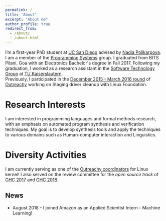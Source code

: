 ```yaml
---
permalink: /
title: "About"
excerpt: "About me"
author_profile: true
redirect_from: 
  - /about/
  - /about.html
---
```


I’m a first-year PhD student at [UC San Diego](https://ucsd.edu/) advised by [Nadia Polikarpova](https://cseweb.ucsd.edu/~npolikarpova/). I am a member of the [Programming Systems](http://cseweb.ucsd.edu/groups/progsys/) group.
I graduated from BITS Pilani, Goa with an Electronics Bachelor's degree in Fall 2017. Following my graduation, I worked as a research assistant in the [Software Technology Group](https://softech.informatik.uni-kl.de/homepage/en/) at [TU Kaiserslautern](https://www.uni-kl.de/en/home/).<br/>
Previously, I participated in the [December 2015 - March 2016 round](https://wiki.gnome.org/Outreachy/2015/DecemberMarch) of [Outreachy](https://www.outreachy.org/) working on Staging driver cleanup with Linux Foundation.

Research Interests
======

I am interested in programming languages and formal methods research, with an emphasis on automated program synthesis and verification techniques. My goal is to develop synthesis tools and apply the techniques to various domains such as Human-computer interaction and Linguistics.

Diversity Activities
======

I am currently serving as one of the [Outreachy coordinators](https://www.outreachy.org/communities/cfp/linux-kernel/coordinator/preview/shraddha96/) for Linux kernel! I also served on the review committee for the _open source track_ of [GHC 2017](https://ghc.anitab.org/2017-connect-with-abi/ghc-17-committees/) and [GHC 2018](https://ghc.anitab.org/2018-connect/ghc-18-committees/).


News
------
* August 2018 - I joined Amazon as an Applied Scientist Intern - Machine Learning!
